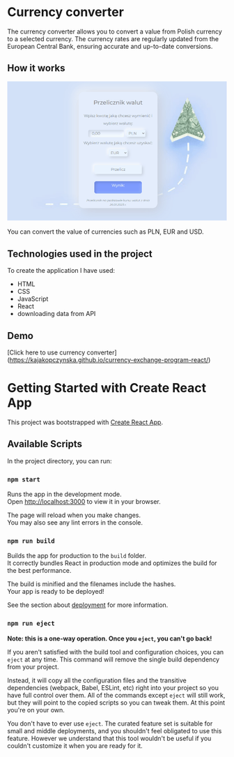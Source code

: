 # **Currency converter**
The currency converter allows you to convert a value from Polish currency to a selected currency. The currency rates are regularly updated from the European Central Bank, ensuring accurate and up-to-date conversions.
## **How it works**
![Calculator GIF](https://github.com/KajaKopczynska/currency-exchange-program-react/blob/main/public/currency-exchange-program-react.gif)

You can convert the value of currencies such as PLN, EUR and USD. 
## **Technologies used in the project**
To create the application I have used:
- HTML
- CSS
- JavaScript
- React
- downloading data from API
## Demo
[Click here to use currency converter] (https://kajakopczynska.github.io/currency-exchange-program-react/)

# Getting Started with Create React App

This project was bootstrapped with [Create React App](https://github.com/facebook/create-react-app).

## Available Scripts

In the project directory, you can run:

### `npm start`

Runs the app in the development mode.\
Open [http://localhost:3000](http://localhost:3000) to view it in your browser.

The page will reload when you make changes.\
You may also see any lint errors in the console.

### `npm run build`

Builds the app for production to the `build` folder.\
It correctly bundles React in production mode and optimizes the build for the best performance.

The build is minified and the filenames include the hashes.\
Your app is ready to be deployed!

See the section about [deployment](https://facebook.github.io/create-react-app/docs/deployment) for more information.

### `npm run eject`

**Note: this is a one-way operation. Once you `eject`, you can't go back!**

If you aren't satisfied with the build tool and configuration choices, you can `eject` at any time. This command will remove the single build dependency from your project.

Instead, it will copy all the configuration files and the transitive dependencies (webpack, Babel, ESLint, etc) right into your project so you have full control over them. All of the commands except `eject` will still work, but they will point to the copied scripts so you can tweak them. At this point you're on your own.

You don't have to ever use `eject`. The curated feature set is suitable for small and middle deployments, and you shouldn't feel obligated to use this feature. However we understand that this tool wouldn't be useful if you couldn't customize it when you are ready for it.
